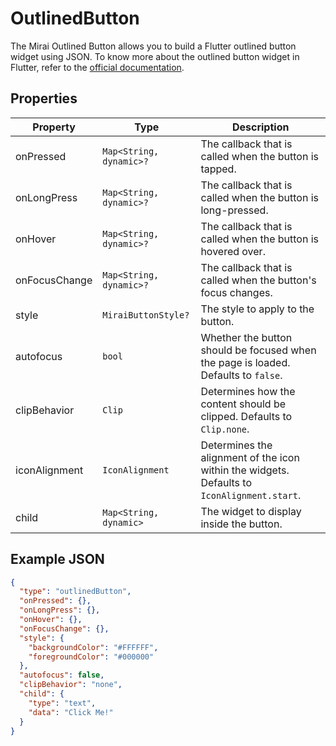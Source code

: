 # OutlinedButton

The Mirai Outlined Button allows you to build a Flutter outlined button widget using JSON.
To know more about the outlined button widget in Flutter, refer to the [official documentation](https://api.flutter.dev/flutter/material/OutlinedButton-class.html).

## Properties

| Property      | Type                    | Description                                                                                 |
|---------------|-------------------------|---------------------------------------------------------------------------------------------|
| onPressed     | `Map<String, dynamic>?` | The callback that is called when the button is tapped.                                      |
| onLongPress   | `Map<String, dynamic>?` | The callback that is called when the button is long-pressed.                                |
| onHover       | `Map<String, dynamic>?` | The callback that is called when the button is hovered over.                                |
| onFocusChange | `Map<String, dynamic>?` | The callback that is called when the button's focus changes.                                |
| style         | `MiraiButtonStyle?`     | The style to apply to the button.                                                           |
| autofocus     | `bool`                  | Whether the button should be focused when the page is loaded. Defaults to `false`.          |
| clipBehavior  | `Clip`                  | Determines how the content should be clipped. Defaults to `Clip.none`.                      |
| iconAlignment | `IconAlignment`         | Determines the alignment of the icon within the widgets. Defaults to `IconAlignment.start`. |
| child         | `Map<String, dynamic>`  | The widget to display inside the button.                                                    |

## Example JSON

```json
{
  "type": "outlinedButton",
  "onPressed": {},
  "onLongPress": {},
  "onHover": {},
  "onFocusChange": {},
  "style": {
    "backgroundColor": "#FFFFFF",
    "foregroundColor": "#000000"
  },
  "autofocus": false,
  "clipBehavior": "none",
  "child": {
    "type": "text",
    "data": "Click Me!"
  }
}
```

